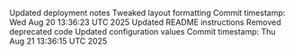 Updated deployment notes
Tweaked layout formatting
Commit timestamp: Wed Aug 20 13:36:23 UTC 2025
Updated README instructions
Removed deprecated code
Updated configuration values
Commit timestamp: Thu Aug 21 13:36:15 UTC 2025
